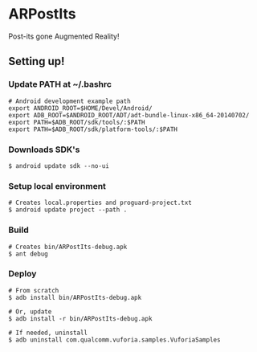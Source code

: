 ARPostIts
=========

Post-its gone Augmented Reality!

Setting up!
-----------

### Update PATH at ~/.bashrc

    # Android development example path
    export ANDROID_ROOT=$HOME/Devel/Android/
    export ADB_ROOT=$ANDROID_ROOT/ADT/adt-bundle-linux-x86_64-20140702/
    export PATH=$ADB_ROOT/sdk/tools/:$PATH
    export PATH=$ADB_ROOT/sdk/platform-tools/:$PATH

### Downloads SDK's

    $ android update sdk --no-ui

### Setup local environment

    # Creates local.properties and proguard-project.txt
    $ android update project --path .

### Build

    # Creates bin/ARPostIts-debug.apk
    $ ant debug

### Deploy

    # From scratch
    $ adb install bin/ARPostIts-debug.apk

    # Or, update
    $ adb install -r bin/ARPostIts-debug.apk

    # If needed, uninstall
    $ adb uninstall com.qualcomm.vuforia.samples.VuforiaSamples
